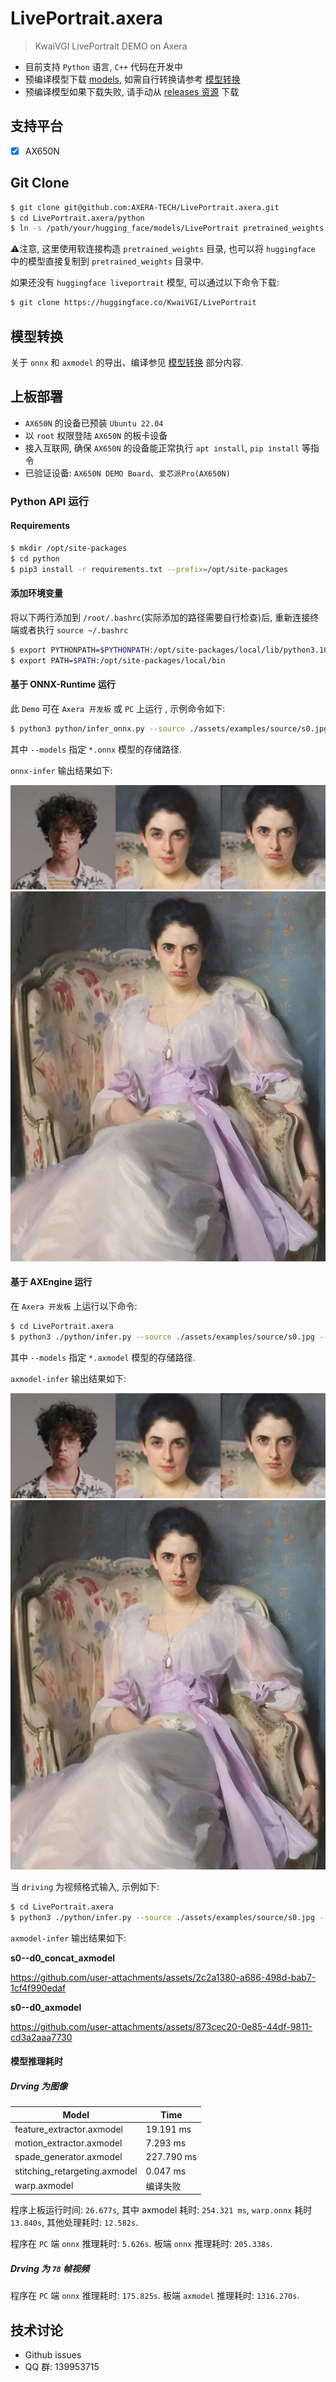 # LivePortrait.axera

> KwaiVGI LivePortrait DEMO on Axera

- 目前支持 `Python` 语言, `C++` 代码在开发中
- 预编译模型下载 [models](https://github.com/AXERA-TECH/LivePortrait.axera/releases/download/v1.0.0/download_models.tar), 如需自行转换请参考 [模型转换](/model_convert/README.md)
- 预编译模型如果下载失败, 请手动从 [releases 资源](https://github.com/AXERA-TECH/LivePortrait.axera/releases) 下载

## 支持平台

- [x] AX650N

## Git Clone

```bash
$ git clone git@github.com:AXERA-TECH/LivePortrait.axera.git
$ cd LivePortrait.axera/python
$ ln -s /path/your/hugging_face/models/LivePortrait pretrained_weights
```

⚠️注意, 这里使用软连接构造 `pretrained_weights` 目录, 也可以将 `huggingface` 中的模型直接复制到 `pretrained_weights` 目录中.

如果还没有 `huggingface liveportrait` 模型, 可以通过以下命令下载:

```bash
$ git clone https://huggingface.co/KwaiVGI/LivePortrait
```

## 模型转换

关于 `onnx` 和 `axmodel` 的导出、编译参见 [模型转换](./model_convert/README.md) 部分内容.

## 上板部署

- `AX650N` 的设备已预装 `Ubuntu 22.04`
- 以 `root` 权限登陆 `AX650N` 的板卡设备
- 接入互联网, 确保 `AX650N` 的设备能正常执行 `apt install`, `pip install` 等指令
- 已验证设备: `AX650N DEMO Board`、`爱芯派Pro(AX650N)`

### Python API 运行

#### Requirements

```bash
$ mkdir /opt/site-packages
$ cd python
$ pip3 install -r requirements.txt --prefix=/opt/site-packages
``` 

#### 添加环境变量

将以下两行添加到 `/root/.bashrc`(实际添加的路径需要自行检查)后, 重新连接终端或者执行 `source ~/.bashrc`

```bash
$ export PYTHONPATH=$PYTHONPATH:/opt/site-packages/local/lib/python3.10/dist-packages  
$ export PATH=$PATH:/opt/site-packages/local/bin
``` 

#### 基于 ONNX-Runtime 运行

此 `Demo` 可在 `Axera 开发板` 或 `PC` 上运行 , 示例命令如下:
  
```bash
$ python3 python/infer_onnx.py --source ./assets/examples/source/s0.jpg --driving ./assets/examples/driving/d8.jpg --models python/onnx-models --output-dir onnx_infer
```
其中 `--models` 指定 `*.onnx` 模型的存储路径.

`onnx-infer` 输出结果如下:

![output_concat](assets/examples/result/s0--d8_concat.jpg)
![output](assets/examples/result/s0--d8.jpg)

#### 基于 AXEngine 运行

在 `Axera 开发板` 上运行以下命令:

```sh
$ cd LivePortrait.axera
$ python3 ./python/infer.py --source ./assets/examples/source/s0.jpg --driving ./assets/examples/driving/d8.jpg --models ./python/axmodels/ --output-dir ./axmodel_infer
```  

其中 `--models` 指定 `*.axmodel` 模型的存储路径.

`axmodel-infer` 输出结果如下:

![output_concat](assets/examples/result/s0--d8_concat_axmodel.jpg)
![output](assets/examples/result/s0--d8_axmodel.jpg)

当 `driving` 为视频格式输入, 示例如下:

```sh
$ cd LivePortrait.axera
$ python3 ./python/infer.py --source ./assets/examples/source/s0.jpg --driving ./assets/examples/driving/d0.mp4 --models ./python/axmodels/ --output-dir ./axmodel_infer
``` 

`axmodel-infer` 输出结果如下:

**s0--d0_concat_axmodel**

https://github.com/user-attachments/assets/2c2a1380-a686-498d-bab7-1cf4f990edaf

**s0--d0_axmodel**

https://github.com/user-attachments/assets/873cec20-0e85-44df-9811-cd3a2aaa7730

#### 模型推理耗时

##### Drving 为图像

Model | Time |
---| ---|
feature_extractor.axmodel | 19.191 ms |
motion_extractor.axmodel | 7.293 ms |
spade_generator.axmodel | 227.790 ms |
stitching_retargeting.axmodel | 0.047 ms |
warp.axmodel | 编译失败 |

程序上板运行时间: `26.677s`, 其中 axmodel 耗时: `254.321 ms`, `warp.onnx` 耗时 `13.840s`, 其他处理耗时: `12.582s`.

程序在 `PC` 端 `onnx` 推理耗时: `5.626s`. 板端 `onnx` 推理耗时: `205.338s`.

##### Drving 为 `78` 帧视频

程序在 `PC` 端 `onnx` 推理耗时: `175.825s`. 板端 `axmodel` 推理耗时: `1316.270s`.

## 技术讨论

- Github issues
- QQ 群: 139953715
